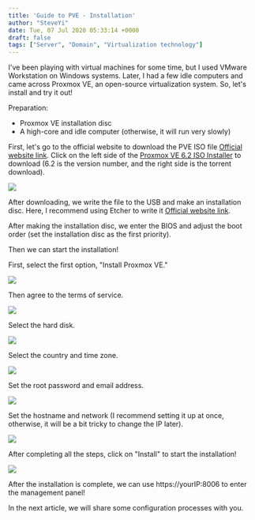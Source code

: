 ```yaml
---
title: 'Guide to PVE - Installation'
author: "SteveYi"
date: Tue, 07 Jul 2020 05:33:14 +0000
draft: false
tags: ["Server", "Domain", "Virtualization technology"]
---
```


I've been playing with virtual machines for some time, but I used VMware Workstation on Windows systems. Later, I had a few idle computers and came across Proxmox VE, an open-source virtualization system. So, let's install and try it out!

Preparation:

- Proxmox VE installation disc
- A high-core and idle computer (otherwise, it will run very slowly)

First, let's go to the official website to download the PVE ISO file [Official website link](https://www.proxmox.com/en/downloads). Click on the left side of the [Proxmox VE 6.2 ISO Installer](https://www.proxmox.com/en/downloads/item/proxmox-ve-6-2-iso-installer) to download (6.2 is the version number, and the right side is the torrent download).

![](https://static-a1.steveyi.net/media/blog/2020070100471381.png)

After downloading, we write the file to the USB and make an installation disc. Here, I recommend using Etcher to write it [Official website link](https://www.balena.io/etcher/).

After making the installation disc, we enter the BIOS and adjust the boot order (set the installation disc as the first priority).

Then we can start the installation!

First, select the first option, "Install Proxmox VE."

![](https://static-a1.steveyi.net/media/blog/2020070705281974.png)

Then agree to the terms of service.

![](https://static-a1.steveyi.net/media/blog/2020070705274149.png)

Select the hard disk.

![](https://static-a1.steveyi.net/media/blog/2020070705275335.png)

Select the country and time zone.

![](https://static-a1.steveyi.net/media/blog/2020070705280757.png)

Set the root password and email address.

![](https://static-a1.steveyi.net/media/blog/2020070705282498.png)

Set the hostname and network (I recommend setting it up at once, otherwise, it will be a bit tricky to change the IP later).

![](https://static-a1.steveyi.net/media/blog/2020070705283457.png)

After completing all the steps, click on "Install" to start the installation!

![](https://static-a1.steveyi.net/media/blog/2020070705284395.png)

After the installation is complete, we can use https://yourIP:8006 to enter the management panel!

In the next article, we will share some configuration processes with you.
